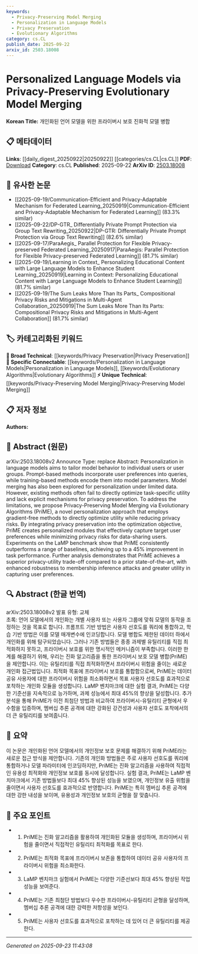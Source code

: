```yaml
---
keywords:
  - Privacy-Preserving Model Merging
  - Personalization in Language Models
  - Privacy Preservation
  - Evolutionary Algorithms
category: cs.CL
publish_date: 2025-09-22
arxiv_id: 2503.18008
---
```


<!-- KEYWORD_LINKING_METADATA:
{
  "processed_timestamp": "2025-09-23T11:43:08.573975",
  "vocabulary_version": "1.0",
  "selected_keywords": [
    "Privacy-Preserving Model Merging",
    "Personalization in Language Models",
    "Privacy Preservation",
    "Evolutionary Algorithms"
  ],
  "rejected_keywords": [],
  "similarity_scores": {
    "Privacy-Preserving Model Merging": 0.78,
    "Personalization in Language Models": 0.82,
    "Privacy Preservation": 0.79,
    "Evolutionary Algorithms": 0.75
  },
  "extraction_method": "AI_prompt_based",
  "budget_applied": true,
  "candidates_json": {
    "candidates": [
      {
        "surface": "Privacy-Preserving Model Merging",
        "canonical": "Privacy-Preserving Model Merging",
        "aliases": [
          "PriME"
        ],
        "category": "unique_technical",
        "rationale": "This concept introduces a novel approach to model merging with privacy considerations, which is central to the paper's contribution.",
        "novelty_score": 0.85,
        "connectivity_score": 0.65,
        "specificity_score": 0.88,
        "link_intent_score": 0.78
      },
      {
        "surface": "Personalization in Language Models",
        "canonical": "Personalization in Language Models",
        "aliases": [
          "Language Model Personalization"
        ],
        "category": "specific_connectable",
        "rationale": "Personalization is a key theme of the paper, linking it to broader discussions on user-specific model adaptations.",
        "novelty_score": 0.7,
        "connectivity_score": 0.8,
        "specificity_score": 0.75,
        "link_intent_score": 0.82
      },
      {
        "surface": "Privacy Preservation",
        "canonical": "Privacy Preservation",
        "aliases": [
          "Data Privacy"
        ],
        "category": "broad_technical",
        "rationale": "Privacy preservation is a critical aspect of the proposed method, linking it to ongoing discussions in data privacy.",
        "novelty_score": 0.55,
        "connectivity_score": 0.85,
        "specificity_score": 0.7,
        "link_intent_score": 0.79
      },
      {
        "surface": "Evolutionary Algorithms",
        "canonical": "Evolutionary Algorithms",
        "aliases": [
          "Evolutionary Computation"
        ],
        "category": "specific_connectable",
        "rationale": "The use of evolutionary algorithms is a distinctive feature of the proposed method, connecting it to optimization techniques.",
        "novelty_score": 0.6,
        "connectivity_score": 0.78,
        "specificity_score": 0.8,
        "link_intent_score": 0.75
      }
    ],
    "ban_list_suggestions": [
      "task-specific utility",
      "model parameters",
      "baseline"
    ]
  },
  "decisions": [
    {
      "candidate_surface": "Privacy-Preserving Model Merging",
      "resolved_canonical": "Privacy-Preserving Model Merging",
      "decision": "linked",
      "scores": {
        "novelty": 0.85,
        "connectivity": 0.65,
        "specificity": 0.88,
        "link_intent": 0.78
      }
    },
    {
      "candidate_surface": "Personalization in Language Models",
      "resolved_canonical": "Personalization in Language Models",
      "decision": "linked",
      "scores": {
        "novelty": 0.7,
        "connectivity": 0.8,
        "specificity": 0.75,
        "link_intent": 0.82
      }
    },
    {
      "candidate_surface": "Privacy Preservation",
      "resolved_canonical": "Privacy Preservation",
      "decision": "linked",
      "scores": {
        "novelty": 0.55,
        "connectivity": 0.85,
        "specificity": 0.7,
        "link_intent": 0.79
      }
    },
    {
      "candidate_surface": "Evolutionary Algorithms",
      "resolved_canonical": "Evolutionary Algorithms",
      "decision": "linked",
      "scores": {
        "novelty": 0.6,
        "connectivity": 0.78,
        "specificity": 0.8,
        "link_intent": 0.75
      }
    }
  ]
}
-->

# Personalized Language Models via Privacy-Preserving Evolutionary Model Merging

**Korean Title:** 개인화된 언어 모델을 위한 프라이버시 보호 진화적 모델 병합

## 📋 메타데이터

**Links**: [[daily_digest_20250922|20250922]] [[categories/cs.CL|cs.CL]]
**PDF**: [Download](https://arxiv.org/pdf/2503.18008.pdf)
**Category**: cs.CL
**Published**: 2025-09-22
**ArXiv ID**: [2503.18008](https://arxiv.org/abs/2503.18008)

## 🔗 유사한 논문
- [[2025-09-19/Communication-Efficient and Privacy-Adaptable Mechanism for Federated Learning_20250919|Communication-Efficient and Privacy-Adaptable Mechanism for Federated Learning]] (83.3% similar)
- [[2025-09-22/DP-GTR_ Differentially Private Prompt Protection via Group Text Rewriting_20250922|DP-GTR: Differentially Private Prompt Protection via Group Text Rewriting]] (82.6% similar)
- [[2025-09-17/ParaAegis_ Parallel Protection for Flexible Privacy-preserved Federated Learning_20250917|ParaAegis: Parallel Protection for Flexible Privacy-preserved Federated Learning]] (81.7% similar)
- [[2025-09-19/Learning in Context_ Personalizing Educational Content with Large Language Models to Enhance Student Learning_20250919|Learning in Context: Personalizing Educational Content with Large Language Models to Enhance Student Learning]] (81.7% similar)
- [[2025-09-19/The Sum Leaks More Than Its Parts_ Compositional Privacy Risks and Mitigations in Multi-Agent Collaboration_20250919|The Sum Leaks More Than Its Parts: Compositional Privacy Risks and Mitigations in Multi-Agent Collaboration]] (81.7% similar)

## 🏷️ 카테고리화된 키워드
**🧠 Broad Technical**: [[keywords/Privacy Preservation|Privacy Preservation]]
**🔗 Specific Connectable**: [[keywords/Personalization in Language Models|Personalization in Language Models]], [[keywords/Evolutionary Algorithms|Evolutionary Algorithms]]
**⚡ Unique Technical**: [[keywords/Privacy-Preserving Model Merging|Privacy-Preserving Model Merging]]

## 📋 저자 정보

**Authors:** 

## 📄 Abstract (원문)

arXiv:2503.18008v2 Announce Type: replace 
Abstract: Personalization in language models aims to tailor model behavior to individual users or user groups. Prompt-based methods incorporate user preferences into queries, while training-based methods encode them into model parameters. Model merging has also been explored for personalization under limited data. However, existing methods often fail to directly optimize task-specific utility and lack explicit mechanisms for privacy preservation. To address the limitations, we propose Privacy-Preserving Model Merging via Evolutionary Algorithms (PriME), a novel personalization approach that employs gradient-free methods to directly optimize utility while reducing privacy risks. By integrating privacy preservation into the optimization objective, PriME creates personalized modules that effectively capture target user preferences while minimizing privacy risks for data-sharing users. Experiments on the LaMP benchmark show that PriME consistently outperforms a range of baselines, achieving up to a 45% improvement in task performance. Further analysis demonstrates that PriME achieves a superior privacy-utility trade-off compared to a prior state-of-the-art, with enhanced robustness to membership inference attacks and greater utility in capturing user preferences.

## 🔍 Abstract (한글 번역)

arXiv:2503.18008v2 발표 유형: 교체  
초록: 언어 모델에서의 개인화는 개별 사용자 또는 사용자 그룹에 맞춰 모델의 동작을 조정하는 것을 목표로 합니다. 프롬프트 기반 방법은 사용자 선호도를 쿼리에 통합하고, 학습 기반 방법은 이를 모델 매개변수에 인코딩합니다. 모델 병합도 제한된 데이터 하에서 개인화를 위해 탐구되었습니다. 그러나 기존 방법들은 종종 과제별 유틸리티를 직접 최적화하지 못하고, 프라이버시 보호를 위한 명시적인 메커니즘이 부족합니다. 이러한 한계를 해결하기 위해, 우리는 진화 알고리즘을 통한 프라이버시 보호 모델 병합(PriME)을 제안합니다. 이는 유틸리티를 직접 최적화하면서 프라이버시 위험을 줄이는 새로운 개인화 접근법입니다. 최적화 목표에 프라이버시 보호를 통합함으로써, PriME는 데이터 공유 사용자에 대한 프라이버시 위험을 최소화하면서 목표 사용자 선호도를 효과적으로 포착하는 개인화 모듈을 생성합니다. LaMP 벤치마크에 대한 실험 결과, PriME는 다양한 기준선을 지속적으로 능가하며, 과제 성능에서 최대 45%의 향상을 달성합니다. 추가 분석을 통해 PriME가 이전 최첨단 방법과 비교하여 프라이버시-유틸리티 균형에서 우수함을 입증하며, 멤버십 추론 공격에 대한 강화된 강건성과 사용자 선호도 포착에서의 더 큰 유틸리티를 보여줍니다.

## 📝 요약

이 논문은 개인화된 언어 모델에서의 개인정보 보호 문제를 해결하기 위해 PriME라는 새로운 접근 방식을 제안합니다. 기존의 개인화 방법들은 주로 사용자 선호도를 쿼리에 통합하거나 모델 파라미터에 인코딩하지만, PriME는 진화 알고리즘을 사용하여 직접적인 유용성 최적화와 개인정보 보호를 동시에 달성합니다. 실험 결과, PriME는 LaMP 벤치마크에서 기존 방법들보다 최대 45% 향상된 성능을 보였으며, 개인정보 유출 위험을 줄이면서 사용자 선호도를 효과적으로 반영합니다. PriME는 특히 멤버십 추론 공격에 대한 강한 내성을 보이며, 유용성과 개인정보 보호의 균형을 잘 맞춥니다.

## 🎯 주요 포인트

- 1. PriME는 진화 알고리즘을 활용하여 개인화된 모듈을 생성하며, 프라이버시 위험을 줄이면서 직접적인 유틸리티 최적화를 목표로 한다.
- 2. PriME는 최적화 목표에 프라이버시 보존을 통합하여 데이터 공유 사용자의 프라이버시 위험을 최소화한다.
- 3. LaMP 벤치마크 실험에서 PriME는 다양한 기준선보다 최대 45% 향상된 작업 성능을 보여준다.
- 4. PriME는 기존 최첨단 방법보다 우수한 프라이버시-유틸리티 균형을 달성하며, 멤버십 추론 공격에 대한 강력한 저항성을 보인다.
- 5. PriME는 사용자 선호도를 효과적으로 포착하는 데 있어 더 큰 유틸리티를 제공한다.


---

*Generated on 2025-09-23 11:43:08*